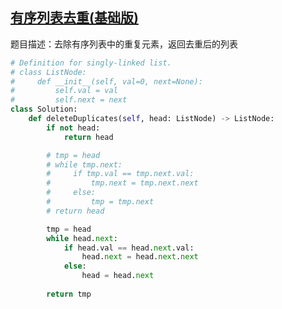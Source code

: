 ## [有序列表去重(基础版)](https://leetcode-cn.com/problems/remove-duplicates-from-sorted-list)

题目描述：去除有序列表中的重复元素，返回去重后的列表

```python
# Definition for singly-linked list.
# class ListNode:
#     def __init__(self, val=0, next=None):
#         self.val = val
#         self.next = next
class Solution:
    def deleteDuplicates(self, head: ListNode) -> ListNode:
        if not head:
            return head

        # tmp = head
        # while tmp.next:
        #     if tmp.val == tmp.next.val:
        #         tmp.next = tmp.next.next
        #     else:
        #         tmp = tmp.next
        # return head

        tmp = head
        while head.next:
            if head.val == head.next.val:
                head.next = head.next.next
            else:
                head = head.next
        
        return tmp
```

